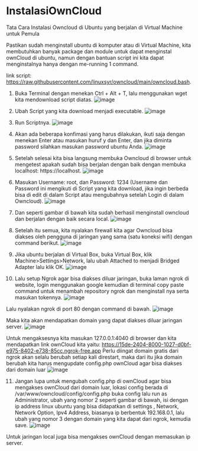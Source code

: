 # InstalasiOwnCloud

Tata Cara Instalasi Owncloud di Ubuntu yang berjalan di Virtual Machine untuk Pemula

Pastikan sudah menginstall ubuntu di komputer atau di Virtual Machine, kita membutuhkan banyak package dan module untuk dapat menginstal ownCloud di ubuntu, namun dengan bantuan script ini kita dapat menginstalnya hanya dengan me-running 1 command.

link script: https://raw.githubusercontent.com/linuxsyr/owncloud/main/owncloud.bash.

1. Buka Terminal dengan menekan Ctrl + Alt + T, lalu menggunakan wget kita mendownload script diatas.
 ![image](https://github.com/user-attachments/assets/06fd5ac3-4a46-483e-8892-3639df8bee9e)


2. Ubah Script yang kita download menjadi executable.
 ![image](https://github.com/user-attachments/assets/619fb957-dcee-4de2-956d-00ebb1481cf7)


3. Run Scriptnya.
 ![image](https://github.com/user-attachments/assets/dd75360d-0005-4f26-aead-ac40caebfd23)


4. Akan ada beberapa konfimasi yang harus dilakukan, ikuti saja dengan menekan Enter atau masukan huruf y dan Enter, dan jika diminta password silahkan masukan password ubuntu Anda.
 ![image](https://github.com/user-attachments/assets/f10bc3a7-54b0-47ac-b95e-3b20510e57d5)


5. Setelah selesai kita bisa langsung membuka Owncloud di browser untuk mengetest apakah sudah bisa berjalan dengan baik dengan membuka localhost: https://localhost.
![image](https://github.com/user-attachments/assets/c62219d3-ff35-40ad-8d3b-6307fa5e2bb8)


6. Masukan Username: root, dan Password: 1234 (Username dan Password ini mengikuti di Script yang kita download, jika ingin berbeda bisa di edit di dalam Script atau mengubahnya setelah Login di dalam Owncloud).
![image](https://github.com/user-attachments/assets/8e5172ab-29e2-4f86-810d-715e9516ed4a)


7. Dan seperti gambar di bawah kita sudah berhasil menginstall owncloud dan berjalan dengan baik secara local.
![image](https://github.com/user-attachments/assets/a3e985d2-93a0-43ad-b654-39988ab6f988)


8. Setelah itu semua, kita nyalakan firewall kita agar Owncloud bisa diakses oleh pengguna di jaringan yang sama (satu koneksi wifi) dengan command berikut.
 ![image](https://github.com/user-attachments/assets/9752424a-3cbe-4540-a2d9-085d8ef1ff47)


9. Jika ubuntu berjalan di Virtual Box, buka Virtual Box, klik Machine>Settings>Network, lalu ubah Attached to menjadi Bridged Adapter lalu klik OK.
![image](https://github.com/user-attachments/assets/5fbfa800-c506-490f-94fd-556f481a0563)

10. Lalu setup Ngrok agar bisa diakses diluar jaringan, buka laman ngrok di website, login menggunakan google kemudian di terminal copy paste command untuk menambah repository ngrok dan menginstall nya serta masukan tokennya.
 ![image](https://github.com/user-attachments/assets/d601d93a-cdda-462b-b60e-947ed4b2c314)

Lalu nyalakan ngrok di port 80 dengan command di bawah.
 ![image](https://github.com/user-attachments/assets/09da3bbf-5e02-411a-be07-db3c22506fac)

Maka kita akan mendapatkan domain yang dapat diakses diluar jaringan server.
![image](https://github.com/user-attachments/assets/664d6bd1-dbcb-41d5-bf29-5760bfd5caab)

Untuk mengaksesnya kita masukan 127.0.0.1:4040 di browser dan kita mendapatkan link ownCloud kita yaitu: https://15de-2404-8000-1027-d0bf-e975-8402-e738-85cc.ngrok-free.app
Perlu diingat domain gratis dari ngrok akan selalu berubah setiap kali direstart, maka dari itu jika domain berubah kita harus mengupdate config.php ownCloud agar bisa diakses dari domain luar
![image](https://github.com/user-attachments/assets/29c89c1b-4a58-4209-a507-cb6c419e2373)
 
11. Jangan lupa untuk mengubah config.php di ownCloud agar bisa mengakses ownCloud dari domain luar, lokasi config berada di /var/www/owncloud/config/config.php buka config lalu run as Administrator, ubah yang nomor 2 seperti gambar di bawah, isi dengan ip address linux ubuntu yang bisa didapatkan di settings , Network, Network Option, Ipv4 Address, biasanya ip berbentuk 192.168.0.1, lalu ubah yang nomor 3 dengan domain yang kita dapat dari ngrok, kemudia save.
 ![image](https://github.com/user-attachments/assets/3a1dc3a7-3d10-4df5-9843-d26c2c9ac41d)


Untuk jaringan local juga bisa mengakses ownCloud dengan memasukan ip server.
